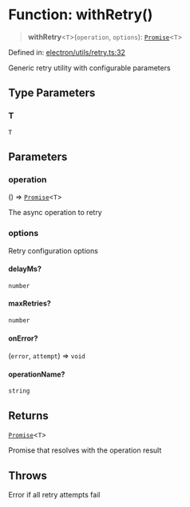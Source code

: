 # Function: withRetry()

> **withRetry**\<`T`\>(`operation`, `options`): [`Promise`](https://developer.mozilla.org/docs/Web/JavaScript/Reference/Global_Objects/Promise)\<`T`\>

Defined in: [electron/utils/retry.ts:32](https://github.com/Nick2bad4u/Uptime-Watcher/blob/dca5483e793478722cd3e6e125cafcec5fc771f0/electron/utils/retry.ts#L32)

Generic retry utility with configurable parameters

## Type Parameters

### T

`T`

## Parameters

### operation

() => [`Promise`](https://developer.mozilla.org/docs/Web/JavaScript/Reference/Global_Objects/Promise)\<`T`\>

The async operation to retry

### options

Retry configuration options

#### delayMs?

`number`

#### maxRetries?

`number`

#### onError?

(`error`, `attempt`) => `void`

#### operationName?

`string`

## Returns

[`Promise`](https://developer.mozilla.org/docs/Web/JavaScript/Reference/Global_Objects/Promise)\<`T`\>

Promise that resolves with the operation result

## Throws

Error if all retry attempts fail
